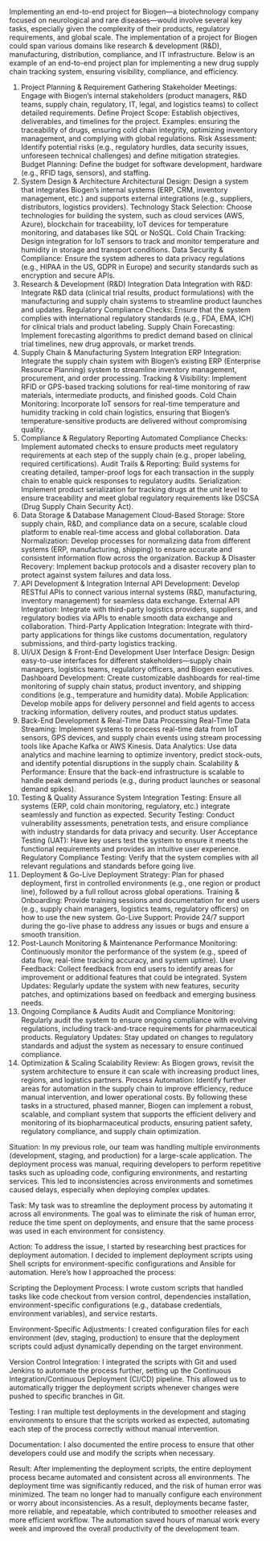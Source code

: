 Implementing an end-to-end project for Biogen—a biotechnology company focused on neurological and rare diseases—would involve several key tasks, especially given the complexity of their products, regulatory requirements, and global scale. The implementation of a project for Biogen could span various domains like research & development (R&D), manufacturing, distribution, compliance, and IT infrastructure. Below is an example of an end-to-end project plan for implementing a new drug supply chain tracking system, ensuring visibility, compliance, and efficiency.

1. Project Planning & Requirement Gathering
Stakeholder Meetings: Engage with Biogen’s internal stakeholders (product managers, R&D teams, supply chain, regulatory, IT, legal, and logistics teams) to collect detailed requirements.
Define Project Scope: Establish objectives, deliverables, and timelines for the project. Examples: ensuring the traceability of drugs, ensuring cold chain integrity, optimizing inventory management, and complying with global regulations.
Risk Assessment: Identify potential risks (e.g., regulatory hurdles, data security issues, unforeseen technical challenges) and define mitigation strategies.
Budget Planning: Define the budget for software development, hardware (e.g., RFID tags, sensors), and staffing.
2. System Design & Architecture
Architectural Design: Design a system that integrates Biogen’s internal systems (ERP, CRM, inventory management, etc.) and supports external integrations (e.g., suppliers, distributors, logistics providers).
Technology Stack Selection: Choose technologies for building the system, such as cloud services (AWS, Azure), blockchain for traceability, IoT devices for temperature monitoring, and databases like SQL or NoSQL.
Cold Chain Tracking: Design integration for IoT sensors to track and monitor temperature and humidity in storage and transport conditions.
Data Security & Compliance: Ensure the system adheres to data privacy regulations (e.g., HIPAA in the US, GDPR in Europe) and security standards such as encryption and secure APIs.
3. Research & Development (R&D) Integration
Data Integration with R&D: Integrate R&D data (clinical trial results, product formulations) with the manufacturing and supply chain systems to streamline product launches and updates.
Regulatory Compliance Checks: Ensure that the system complies with international regulatory standards (e.g., FDA, EMA, ICH) for clinical trials and product labeling.
Supply Chain Forecasting: Implement forecasting algorithms to predict demand based on clinical trial timelines, new drug approvals, or market trends.
4. Supply Chain & Manufacturing System Integration
ERP Integration: Integrate the supply chain system with Biogen’s existing ERP (Enterprise Resource Planning) system to streamline inventory management, procurement, and order processing.
Tracking & Visibility: Implement RFID or GPS-based tracking solutions for real-time monitoring of raw materials, intermediate products, and finished goods.
Cold Chain Monitoring: Incorporate IoT sensors for real-time temperature and humidity tracking in cold chain logistics, ensuring that Biogen’s temperature-sensitive products are delivered without compromising quality.
5. Compliance & Regulatory Reporting
Automated Compliance Checks: Implement automated checks to ensure products meet regulatory requirements at each step of the supply chain (e.g., proper labeling, required certifications).
Audit Trails & Reporting: Build systems for creating detailed, tamper-proof logs for each transaction in the supply chain to enable quick responses to regulatory audits.
Serialization: Implement product serialization for tracking drugs at the unit level to ensure traceability and meet global regulatory requirements like DSCSA (Drug Supply Chain Security Act).
6. Data Storage & Database Management
Cloud-Based Storage: Store supply chain, R&D, and compliance data on a secure, scalable cloud platform to enable real-time access and global collaboration.
Data Normalization: Develop processes for normalizing data from different systems (ERP, manufacturing, shipping) to ensure accurate and consistent information flow across the organization.
Backup & Disaster Recovery: Implement backup protocols and a disaster recovery plan to protect against system failures and data loss.
7. API Development & Integration
Internal API Development: Develop RESTful APIs to connect various internal systems (R&D, manufacturing, inventory management) for seamless data exchange.
External API Integration: Integrate with third-party logistics providers, suppliers, and regulatory bodies via APIs to enable smooth data exchange and collaboration.
Third-Party Application Integration: Integrate with third-party applications for things like customs documentation, regulatory submissions, and third-party logistics tracking.
8. UI/UX Design & Front-End Development
User Interface Design: Design easy-to-use interfaces for different stakeholders—supply chain managers, logistics teams, regulatory officers, and Biogen executives.
Dashboard Development: Create customizable dashboards for real-time monitoring of supply chain status, product inventory, and shipping conditions (e.g., temperature and humidity data).
Mobile Application: Develop mobile apps for delivery personnel and field agents to access tracking information, delivery routes, and product status updates.
9. Back-End Development & Real-Time Data Processing
Real-Time Data Streaming: Implement systems to process real-time data from IoT sensors, GPS devices, and supply chain events using stream processing tools like Apache Kafka or AWS Kinesis.
Data Analytics: Use data analytics and machine learning to optimize inventory, predict stock-outs, and identify potential disruptions in the supply chain.
Scalability & Performance: Ensure that the back-end infrastructure is scalable to handle peak demand periods (e.g., during product launches or seasonal demand spikes).
10. Testing & Quality Assurance
System Integration Testing: Ensure all systems (ERP, cold chain monitoring, regulatory, etc.) integrate seamlessly and function as expected.
Security Testing: Conduct vulnerability assessments, penetration tests, and ensure compliance with industry standards for data privacy and security.
User Acceptance Testing (UAT): Have key users test the system to ensure it meets the functional requirements and provides an intuitive user experience.
Regulatory Compliance Testing: Verify that the system complies with all relevant regulations and standards before going live.
11. Deployment & Go-Live
Deployment Strategy: Plan for phased deployment, first in controlled environments (e.g., one region or product line), followed by a full rollout across global operations.
Training & Onboarding: Provide training sessions and documentation for end users (e.g., supply chain managers, logistics teams, regulatory officers) on how to use the new system.
Go-Live Support: Provide 24/7 support during the go-live phase to address any issues or bugs and ensure a smooth transition.
12. Post-Launch Monitoring & Maintenance
Performance Monitoring: Continuously monitor the performance of the system (e.g., speed of data flow, real-time tracking accuracy, and system uptime).
User Feedback: Collect feedback from end users to identify areas for improvement or additional features that could be integrated.
System Updates: Regularly update the system with new features, security patches, and optimizations based on feedback and emerging business needs.
13. Ongoing Compliance & Audits
Audit and Compliance Monitoring: Regularly audit the system to ensure ongoing compliance with evolving regulations, including track-and-trace requirements for pharmaceutical products.
Regulatory Updates: Stay updated on changes to regulatory standards and adjust the system as necessary to ensure continued compliance.
14. Optimization & Scaling
Scalability Review: As Biogen grows, revisit the system architecture to ensure it can scale with increasing product lines, regions, and logistics partners.
Process Automation: Identify further areas for automation in the supply chain to improve efficiency, reduce manual intervention, and lower operational costs.
By following these tasks in a structured, phased manner, Biogen can implement a robust, scalable, and compliant system that supports the efficient delivery and monitoring of its biopharmaceutical products, ensuring patient safety, regulatory compliance, and supply chain optimization.


Situation:
In my previous role, our team was handling multiple environments (development, staging, and production) for a large-scale application. The deployment process was manual, requiring developers to perform repetitive tasks such as uploading code, configuring environments, and restarting services. This led to inconsistencies across environments and sometimes caused delays, especially when deploying complex updates.

Task:
My task was to streamline the deployment process by automating it across all environments. The goal was to eliminate the risk of human error, reduce the time spent on deployments, and ensure that the same process was used in each environment for consistency.

Action:
To address the issue, I started by researching best practices for deployment automation. I decided to implement deployment scripts using Shell scripts for environment-specific configurations and Ansible for automation. Here’s how I approached the process:

Scripting the Deployment Process: I wrote custom scripts that handled tasks like code checkout from version control, dependencies installation, environment-specific configurations (e.g., database credentials, environment variables), and service restarts.

Environment-Specific Adjustments: I created configuration files for each environment (dev, staging, production) to ensure that the deployment scripts could adjust dynamically depending on the target environment.

Version Control Integration: I integrated the scripts with Git and used Jenkins to automate the process further, setting up the Continuous Integration/Continuous Deployment (CI/CD) pipeline. This allowed us to automatically trigger the deployment scripts whenever changes were pushed to specific branches in Git.

Testing: I ran multiple test deployments in the development and staging environments to ensure that the scripts worked as expected, automating each step of the process correctly without manual intervention.

Documentation: I also documented the entire process to ensure that other developers could use and modify the scripts when necessary.

Result:
After implementing the deployment scripts, the entire deployment process became automated and consistent across all environments. The deployment time was significantly reduced, and the risk of human error was minimized. The team no longer had to manually configure each environment or worry about inconsistencies. As a result, deployments became faster, more reliable, and repeatable, which contributed to smoother releases and more efficient workflow. The automation saved hours of manual work every week and improved the overall productivity of the development team.

